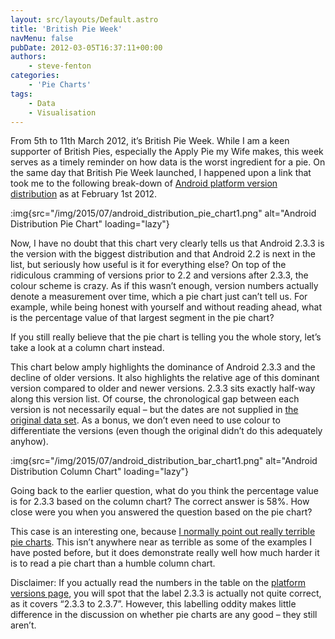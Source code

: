 ```yaml
---
layout: src/layouts/Default.astro
title: 'British Pie Week'
navMenu: false
pubDate: 2012-03-05T16:37:11+00:00
authors:
    - steve-fenton
categories:
    - 'Pie Charts'
tags:
    - Data
    - Visualisation
---
```


From 5th to 11th March 2012, it’s British Pie Week. While I am a keen supporter of British Pies, especially the Apply Pie my Wife makes, this week serves as a timely reminder on how data is the worst ingredient for a pie. On the same day that British Pie Week launched, I happened upon a link that took me to the following break-down of [Android platform version distribution](https://developer.android.com/about/dashboards/index.html) as at February 1st 2012.

:img{src="/img/2015/07/android_distribution_pie_chart1.png" alt="Android Distribution Pie Chart" loading="lazy"}

Now, I have no doubt that this chart very clearly tells us that Android 2.3.3 is the version with the biggest distribution and that Android 2.2 is next in the list, but seriously how useful is it for everything else? On top of the ridiculous cramming of versions prior to 2.2 and versions after 2.3.3, the colour scheme is crazy. As if this wasn’t enough, version numbers actually denote a measurement over time, which a pie chart just can’t tell us. For example, while being honest with yourself and without reading ahead, what is the percentage value of that largest segment in the pie chart?

If you still really believe that the pie chart is telling you the whole story, let’s take a look at a column chart instead.

This chart below amply highlights the dominance of Android 2.3.3 and the decline of older versions. It also highlights the relative age of this dominant version compared to older and newer versions. 2.3.3 sits exactly half-way along this version list. Of course, the chronological gap between each version is not necessarily equal – but the dates are not supplied in [the original data set](https://developer.android.com/guide/topics/manifest/uses-sdk-element.html#ApiLevels). As a bonus, we don’t even need to use colour to differentiate the versions (even though the original didn’t do this adequately anyhow).

:img{src="/img/2015/07/android_distribution_bar_chart1.png" alt="Android Distribution Column Chart" loading="lazy"}

Going back to the earlier question, what do you think the percentage value is for 2.3.3 based on the column chart? The correct answer is 58%. How close were you when you answered the question based on the pie chart?

This case is an interesting one, because [I normally point out really terrible pie charts](/blog/2009/04/pie-charts-are-bad/). This isn’t anywhere near as terrible as some of the examples I have posted before, but it does demonstrate really well how much harder it is to read a pie chart than a humble column chart.

Disclaimer: If you actually read the numbers in the table on the [platform versions page](https://developer.android.com/about/dashboards/index.html), you will spot that the label 2.3.3 is actually not quite correct, as it covers “2.3.3 to 2.3.7”. However, this labelling oddity makes little difference in the discussion on whether pie charts are any good – they still aren’t.